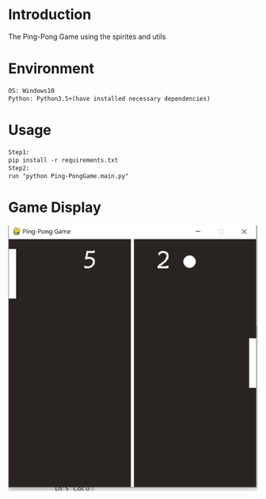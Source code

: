 # Introduction
The Ping-Pong Game using the spirites and utils

# Environment
```
OS: Windows10
Python: Python3.5+(have installed necessary dependencies)
```

# Usage
```
Step1:
pip install -r requirements.txt
Step2:
run "python Ping-PongGame.main.py"
```

# Game Display
![Text Image](TextImage/running2.PNG)
